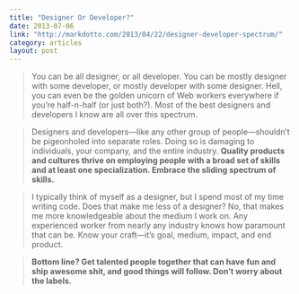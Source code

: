 ```yaml
---
title: "Designer Or Developer?"
date: 2013-07-06
link: "http://markdotto.com/2013/04/22/designer-developer-spectrum/"
category: articles
layout: post
---
```


> You can be all designer, or all developer. You can be mostly designer with
> some developer, or mostly developer with some designer. Hell, you can even be
> the golden unicorn of Web workers everywhere if you’re half-n-half (or just
> both?). Most of the best designers and developers I know are all over this
> spectrum.

> Designers and developers—like any other group of people—shouldn’t be
> pigeonholed into separate roles. Doing so is damaging to individuals, your
> company, and the entire industry. **Quality products and cultures thrive on
> employing people with a broad set of skills and at least one specialization.
> Embrace the sliding spectrum of skills.**

> I typically think of myself as a designer, but I spend most of my time writing
> code. Does that make me less of a designer? No, that makes me more
> knowledgeable about the medium I work on. Any experienced worker from nearly
> any industry knows how paramount that can be. Know your craft—it’s goal,
> medium, impact, and end product.

> **Bottom line? Get talented people together that can have fun and ship awesome
shit, and good things will follow. Don’t worry about the labels.**
